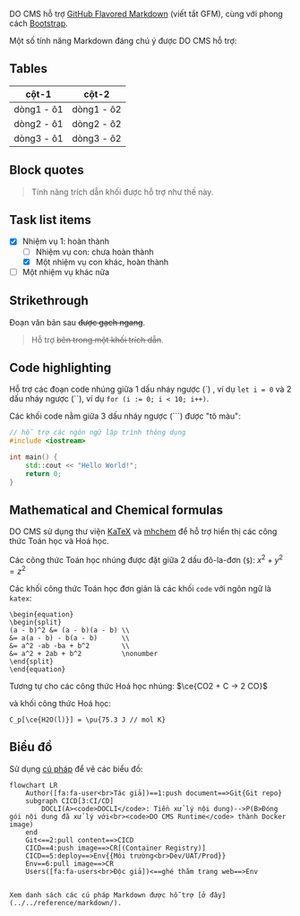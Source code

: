 DO CMS hỗ trợ [GitHub Flavored Markdown](https://github.github.com/gfm/) (viết tắt GFM), cùng với phong cách [Bootstrap](https://getbootstrap.com/docs/5.0/).

Một số tính năng Markdown đáng chú ý được DO CMS hỗ trợ:

## Tables

|cột-1|cột-2|
|---|---|
|dòng1 - ô1|dòng1 - ô2|
|dòng2 - ô1|dòng2 - ô2|
|dòng3 - ô1|dòng3 - ô2|

## Block quotes

> Tính năng trích dẫn khối được hỗ trợ như thế này.

## Task list items

- [x] Nhiệm vụ 1: hoàn thành
  - [ ] Nhiệm vụ con: chưa hoàn thành
  - [x] Một nhiệm vụ con khác, hoàn thành
- [ ] Một nhiệm vụ khác nữa

## Strikethrough

Đoạn văn bản sau ~~được gạch ngang~~.

> Hỗ trợ ~~bên trong một khối trích dẫn~~.

## Code highlighting

Hỗ trợ các đoạn code nhúng giữa 1 dấu nháy ngược (\`) , ví dụ `let i = 0` và 2 dấu nháy ngược (\``), ví dụ ``for (i := 0; i < 10; i++)``.

Các khối code nằm giữa 3 dấu nháy ngược (```) được "tô màu":

```cpp
// hỗ trợ các ngôn ngữ lập trình thông dụng
#include <iostream>

int main() {
    std::cout << "Hello World!";
    return 0;
}
```

## Mathematical and Chemical formulas

DO CMS sử dụng thư viện [KaTeX](https://katex.org/docs/support_table.html) và [mhchem](https://mhchem.github.io/MathJax-mhchem/) để hỗ trợ hiển thị các công thức Toán học và Hoá học.

Các công thức Toán học nhúng được đặt giữa 2 dấu đô-la-đơn (`$`): $x^2 + y^2 = z^2$

Các khối công thức Toán học đơn giản là các khối `code` với ngôn ngữ là `katex`:
```katex
\begin{equation}
\begin{split}
(a - b)^2 &= (a - b)(a - b) \\
&= a(a - b) - b(a - b)      \\
&= a^2 -ab -ba + b^2        \\
&= a^2 + 2ab + b^2          \nonumber
\end{split}
\end{equation}
```

Tương tự cho các công thức Hoá học nhúng: $\ce{CO2 + C -> 2 CO}$

và khối công thức Hoá học:
```katex
C_p[\ce{H2O(l)}] = \pu{75.3 J // mol K}
```

## Biểu đồ

Sử dụng [cú pháp](https://mermaid.js.org/intro/) để vẽ các biểu đồ:

```mermaid
flowchart LR
    Author([fa:fa-user<br>Tác giả])==1:push document==>Git{Git repo}
    subgraph CICD[3:CI/CD]
        DOCLI(A><code>DOCLI</code>: Tiền xử lý nội dung)-->P(B>Đóng gói nội dung đã xử lý với<br><code>DO CMS Runtime</code> thành Docker image)
    end
    Git<==2:pull content==>CICD
    CICD==4:push image==>CR[(Container Registry)]
    CICD==5:deploy==>Env{{Môi trường<br>Dev/UAT/Prod}}
    Env==6:pull image==>CR
    Users([fa:fa-users<br>Độc giả])<==ghé thăm trang web==>Env
```

```bs-alert success

Xem danh sách các cú pháp Markdown được hỗ trợ [ở đây](../../reference/markdown/).
```

